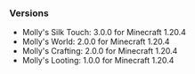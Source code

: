 ### Versions
* Molly's Silk Touch: 3.0.0 for Minecraft 1.20.4
* Molly's World: 2.0.0 for Minecraft 1.20.4
* Molly's Crafting: 2.0.0 for Minecraft 1.20.4
* Molly's Looting: 1.0.0 for Minecraft 1.20.4